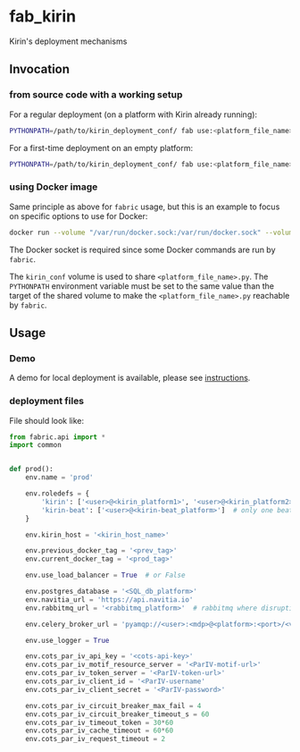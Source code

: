 # fab_kirin
Kirin's deployment mechanisms

## Invocation

### from source code with a working setup

For a regular deployment (on a platform with Kirin already running):
```bash
PYTHONPATH=/path/to/kirin_deployment_conf/ fab use:<platform_file_name> deploy
```

For a first-time deployment on an empty platform:
```bash
PYTHONPATH=/path/to/kirin_deployment_conf/ fab use:<platform_file_name> deploy:first_time=True
```

### using Docker image

Same principle as above for `fabric` usage, but this is an example to focus on specific options to use for Docker:

``` bash
docker run --volume "/var/run/docker.sock:/var/run/docker.sock" --volume "/path/to/folder/containing/kirin_conf/<platform_file_name>.py:/kirin_conf" --env "PYTHONPATH=/kirin_conf" navitia/fab_kirin fab use:<platform_file_name> deploy
```

The Docker socket is required since some Docker commands are run by `fabric`.

The `kirin_conf` volume is used to share `<platform_file_name>.py`. The `PYTHONPATH` environment variable must be set to the same value than the target of the shared volume to make the `<platform_file_name>.py` reachable by `fabric`.

## Usage

### Demo

A demo for local deployment is available, please see [instructions](demo/README.md).

### deployment files

File should look like:

```python
from fabric.api import *
import common


def prod():
    env.name = 'prod'

    env.roledefs = {
        'kirin': ['<user>@<kirin_platform1>', '<user>@<kirin_platform2>'],
        'kirin-beat': ['<user>@<kirin-beat_platform>']  # only one beat can exist
    }

    env.kirin_host = '<kirin_host_name>'

    env.previous_docker_tag = '<prev_tag>'
    env.current_docker_tag = '<prod_tag>'

    env.use_load_balancer = True  # or False

    env.postgres_database = '<SQL_db_platform>'
    env.navitia_url = 'https://api.navitia.io'
    env.rabbitmq_url = '<rabbitmq_platform>'  # rabbitmq where disruptions are published for navitia

    env.celery_broker_url = 'pyamqp://<user>:<mdp>@<platform>:<port>/<vhost>?heartbeat=60'  # beware to open access to vhost for user in rabbitmq (for beat-worker communication)

    env.use_logger = True

    env.cots_par_iv_api_key = '<cots-api-key>'
    env.cots_par_iv_motif_resource_server = '<ParIV-motif-url>'
    env.cots_par_iv_token_server = '<ParIV-token-url>'
    env.cots_par_iv_client_id = '<ParIV-username'
    env.cots_par_iv_client_secret = '<ParIV-password>'

    env.cots_par_iv_circuit_breaker_max_fail = 4
    env.cots_par_iv_circuit_breaker_timeout_s = 60
    env.cots_par_iv_timeout_token = 30*60
    env.cots_par_iv_cache_timeout = 60*60
    env.cots_par_iv_request_timeout = 2
```
